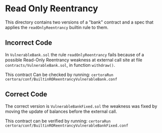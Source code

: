 # Read Only Reentrancy

This directory contains two versions of a "bank" contract and a spec that applies the `readOnlyReentrancy` builtin rule to them.

## Incorrect Code
In `VulnerableBank.sol` the rule `readOnlyReentrancy` fails because of a possible Read-Only Reentrancy weakness at external call site at file `contracts/VulnerableBank.sol`, in function `withdraw()`.

This contract Can be checked by running: 
```certoraRun certora/conf/BuiltinROReentrancyVulnerableBank.conf```

## Correct Code
The correct version is `VulnerableBankFixed.sol` the weakness was fixed by moving the update of balances before the external call.

This contract can be verified by running: 
```certoraRun certora/conf/BuiltinROReentrancyVulnerableBankFixed.conf```
